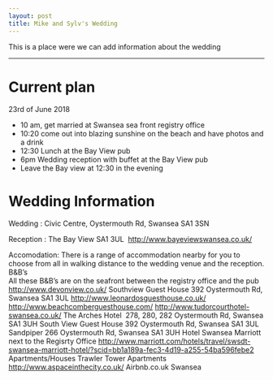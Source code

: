 ```yaml
---
layout: post
title: Mike and Sylv's Wedding
---
```

This is a place were we can add information about the wedding

---

# Current plan
23rd of June 2018
* 10 am, get married at Swansea sea front registry office
* 10:20 come out into blazing sunshine on the beach and have photos and a drink
* 12:30 Lunch at the Bay View pub
* 6pm Wedding reception with buffet at the Bay View pub
* Leave the Bay view at 12:30 in the evening

# Wedding Information
Wedding : Civic Centre, Oystermouth Rd, Swansea SA1 3SN 

Reception : The Bay View SA1 3UL ​ http://www.bayeviewswansea.co.uk/ 

Accomodation: 
There is a range of accommodation nearby for you to choose from all in walking 
distance to the wedding venue and the reception. 
B&B’s  
All these B&B’s are on the seafront between the registry office and the pub 
http://www.devonview.co.uk/ 
Southview Guest House 392 Oystermouth Rd, Swansea SA1 3UL 
http://www.leonardosguesthouse.co.uk/ 
http://www.beachcomberguesthouse.com/ 
http://www.tudorcourthotel-swansea.co.uk/ 
The Arches Hotel ​ 278, 280, 282 Oystermouth Rd, Swansea SA1 3UH 
South View Guest House 392 Oystermouth Rd, Swansea SA1 3UL 
Sandpiper 266 Oystermouth Rd, Swansea SA1 3UH 
Hotel 
Swansea Marriott next to the Regisrty Office 
http://www.marriott.com/hotels/travel/swsdt-swansea-marriott-hotel/?scid=bb1a189a-fec3-4d19-a255-54ba596febe2 
Apartments/Houses 
Trawler Tower Apartments ​ http://www.aspaceinthecity.co.uk/ 
Airbnb.co.uk Swansea 

